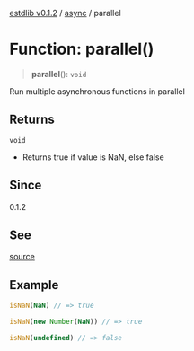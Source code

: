 [estdlib v0.1.2](../wiki/Home) / [async](../wiki/async) / parallel

# Function: parallel()

> **parallel**(): `void`

Run multiple asynchronous functions in parallel

## Returns

`void`

- Returns true if value is NaN, else false

## Since

0.1.2

## See

[source](https://github.com/yaxingson/estdlib/blob/main/lib/async/parallel.ts)

## Example

```js
isNaN(NaN) // => true

isNaN(new Number(NaN)) // => true

isNaN(undefined) // => false

```
